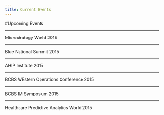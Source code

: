 ```yaml
---
title: Current Events
---
```


#Upcoming Events

---

Microstrategy World 2015

---

Blue National Summit 2015

---

AHIP Institute 2015

---

BCBS WEstern Operations Conference 2015

---

BCBS IM Symposium 2015

---

Healthcare Predictive Analytics World 2015
